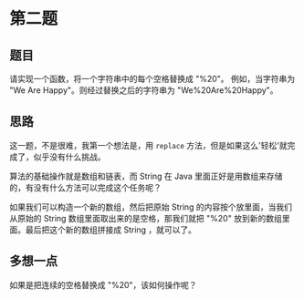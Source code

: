 # 第二题

## 题目

请实现一个函数，将一个字符串中的每个空格替换成 "%20"。 例如，当字符串为 "We Are Happy"。则经过替换之后的字符串为 "We%20Are%20Happy"。

## 思路

这一题，不是很难，我第一个想法是，用 `replace` 方法，但是如果这么'轻松'就完成了，似乎没有什么挑战。

算法的基础操作就是数组和链表，而 String 在 Java 里面正好是用数组来存储的，有没有什么方法可以完成这个任务呢？

如果我们可以构造一个新的数组，然后把原始 String 的内容按个放里面，当我们从原始的 String 数组里面取出来的是空格，那我们就把 "%20" 放到新的数组里面。最后把这个新的数组拼接成 String ，就可以了。

## 多想一点

如果是把连续的空格替换成 "%20"，该如何操作呢？